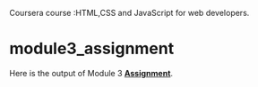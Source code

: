 Coursera course :HTML,CSS and JavaScript for web developers.

# module3_assignment
 Here is the output of Module 3 [**Assignment**](https://srujana06.github.io/module3_assignment/).
